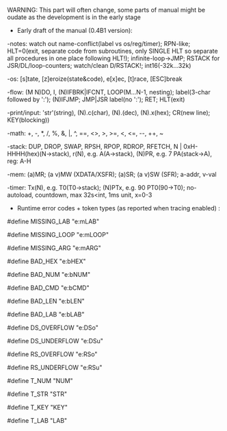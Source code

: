 WARNING: This part will often change, some parts of manual might be oudate as the development is in the early stage

- Early draft of the manual (0.4B1 version):

-notes: watch out name-conflict(label vs os/reg/timer); RPN-like; HLT=0(exit, separate code from subroutines, only SINGLE HLT so separate all procedures in one place following HLT!); infinite-loop->JMP; RSTACK for JSR/DL/loop-counters; watch/clean D/RSTACK!; int16(-32k...32k)

-os:					[s]tate, [z]eroize(state&code), e[x]ec, [t]race, [ESC]break

-flow:				(M N)DO, I, (N)IFBRK|IFCNT, LOOP(M...N-1, nesting); label(3-char followed by ':'); (N)IFJMP; JMP|JSR label(no ':'); RET; HLT(exit)

-print/input:	'str'(string), (N).c(char), (N).(dec), (N).x(hex); CR(new line); KEY(blocking))

-math:	+, -, *, /, %, &, |, ^, ==, <>, >, >=, <, <=, --, ++, ~

-stack:	DUP, DROP, SWAP, RPSH, RPOP, RDROP, RFETCH, N | 0xH-HHHH(hex)(N->stack), r(N), e.g. A(A->stack), (N)PR, e.g. 7 PA(stack->A), reg: A-H

-mem:		(a)MR; (a v)MW (XDATA/XSFR); (a)SR; (a v)SW (SFR); a-addr, v-val

-timer:	Tx(N), e.g. T0(T0->stack); (N)PTx, e.g. 90 PT0(90->T0); no-autoload, countdown, max 32s<int, 1ms unit, x=0-3

- Runtime error codes + token types (as reported when tracing enabled) :

#define MISSING_LAB		"e:mLAB"

#define MISSING_LOOP	"e:mLOOP"

#define MISSING_ARG		"e:mARG"

#define BAD_HEX				"e:bHEX"

#define BAD_NUM				"e:bNUM"

#define BAD_CMD				"e:bCMD"

#define BAD_LEN 			"e:bLEN"

#define BAD_LAB				"e:bLAB"

#define DS_OVERFLOW		"e:DSo"

#define DS_UNDERFLOW	"e:DSu"

#define RS_OVERFLOW		"e:RSo"

#define RS_UNDERFLOW	"e:RSu"

#define	T_NUM					"NUM"

#define	T_STR					"STR"

#define	T_KEY					"KEY"

#define	T_LAB					"LAB"
